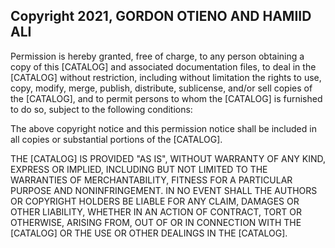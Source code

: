 ## Copyright 2021, GORDON OTIENO AND HAMIID ALI


Permission is hereby granted, free of charge, to any person obtaining a copy of this [CATALOG] and associated documentation files, to deal in the [CATALOG] without restriction, including without limitation the rights to use, copy, modify, merge, publish, distribute, sublicense, and/or sell copies of the [CATALOG], and to permit persons to whom the [CATALOG] is furnished to do so, subject to the following conditions:

The above copyright notice and this permission notice shall be included in all copies or substantial portions of the [CATALOG].

THE [CATALOG] IS PROVIDED "AS IS", WITHOUT WARRANTY OF ANY KIND, EXPRESS OR IMPLIED, INCLUDING BUT NOT LIMITED TO THE WARRANTIES OF MERCHANTABILITY, FITNESS FOR A PARTICULAR PURPOSE AND NONINFRINGEMENT. IN NO EVENT SHALL THE AUTHORS OR COPYRIGHT HOLDERS BE LIABLE FOR ANY CLAIM, DAMAGES OR OTHER LIABILITY, WHETHER IN AN ACTION OF CONTRACT, TORT OR OTHERWISE, ARISING FROM, OUT OF OR IN CONNECTION WITH THE [CATALOG] OR THE USE OR OTHER DEALINGS IN THE [CATALOG].
